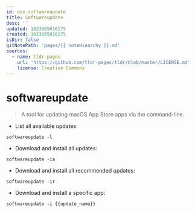```yaml
---
id: osx.softwareupdate
title: Softwareupdate
desc: ''
updated: 1623965016175
created: 1623965016175
isDir: false
gitNotePath: 'pages/{{ noteHiearchy }}.md'
sources:
  - name: tldr-pages
    url: 'https://github.com/tldr-pages/tldr/blob/master/LICENSE.md'
    license: Creative Commons
---
```

# softwareupdate

> A tool for updating macOS App Store apps via the command-line.

- List all available updates:

`softwareupdate -l`

- Download and install all updates:

`softwareupdate -ia`

- Download and install all recommended updates:

`softwareupdate -ir`

- Download and install a specific app:

`softwareupdate -i {{update_name}}`

